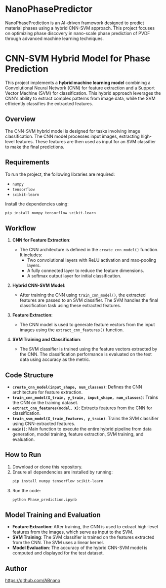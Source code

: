 # NanoPhasePredictor
NanoPhasePrediction is an AI-driven framework designed to predict material phases using a hybrid CNN-SVM approach. This project focuses on optimizing phase discovery in nano-scale phase prediction of PVDF through advanced machine learning techniques.

# CNN-SVM Hybrid Model for Phase Prediction

This project implements a **hybrid machine learning model** combining a Convolutional Neural Network (CNN) for feature extraction and a Support Vector Machine (SVM) for classification. This hybrid approach leverages the CNN's ability to extract complex patterns from image data, while the SVM efficiently classifies the extracted features.

## Overview
The CNN-SVM hybrid model is designed for tasks involving image classification. The CNN model processes input images, extracting high-level features. These features are then used as input for an SVM classifier to make the final predictions.

## Requirements
To run the project, the following libraries are required:
- `numpy`
- `tensorflow`
- `scikit-learn`

Install the dependencies using:
```bash
pip install numpy tensorflow scikit-learn
```

## Workflow

1. **CNN for Feature Extraction**:
   - The CNN architecture is defined in the `create_cnn_model()` function. It includes:
     - Two convolutional layers with ReLU activation and max-pooling layers.
     - A fully connected layer to reduce the feature dimensions.
     - A softmax output layer for initial classification.

2. **Hybrid CNN-SVM Model**:
   - After training the CNN using `train_cnn_model()`, the extracted features are passed to an SVM classifier. The SVM handles the final classification task using these extracted features.
   
3. **Feature Extraction**:
   - The CNN model is used to generate feature vectors from the input images using the `extract_cnn_features()` function.

4. **SVM Training and Classification**:
   - The SVM classifier is trained using the feature vectors extracted by the CNN. The classification performance is evaluated on the test data using accuracy as the metric.

## Code Structure

- **`create_cnn_model(input_shape, num_classes)`**: Defines the CNN architecture for feature extraction.
- **`train_cnn_model(X_train, y_train, input_shape, num_classes)`**: Trains the CNN on the training dataset.
- **`extract_cnn_features(model, X)`**: Extracts features from the CNN for classification.
- **`train_svm_model(X_train_features, y_train)`**: Trains the SVM classifier using CNN-extracted features.
- **`main()`**: Main function to execute the entire hybrid pipeline from data generation, model training, feature extraction, SVM training, and evaluation.

## How to Run

1. Download or clone this repository.
2. Ensure all dependencies are installed by running:
   ```bash
   pip install numpy tensorflow scikit-learn
   ```
3. Run the code:
   ```bash
   python Phase_prediction.ipynb
   ```

## Model Training and Evaluation

- **Feature Extraction**: After training, the CNN is used to extract high-level features from the images, which serve as input to the SVM.
- **SVM Training**: The SVM classifier is trained on the features extracted from the CNN. The SVM uses a linear kernel.
- **Model Evaluation**: The accuracy of the hybrid CNN-SVM model is computed and displayed for the test dataset.

## Author
https://github.com/ABnano


